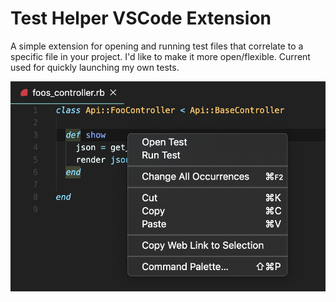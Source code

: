 # Test Helper VSCode Extension

A simple extension for opening and running test files that correlate to a specific file in your project. I'd like to make it more open/flexible. Current used for quickly launching my own tests.

![screenshot](screenshot.png?raw=true "Title")

